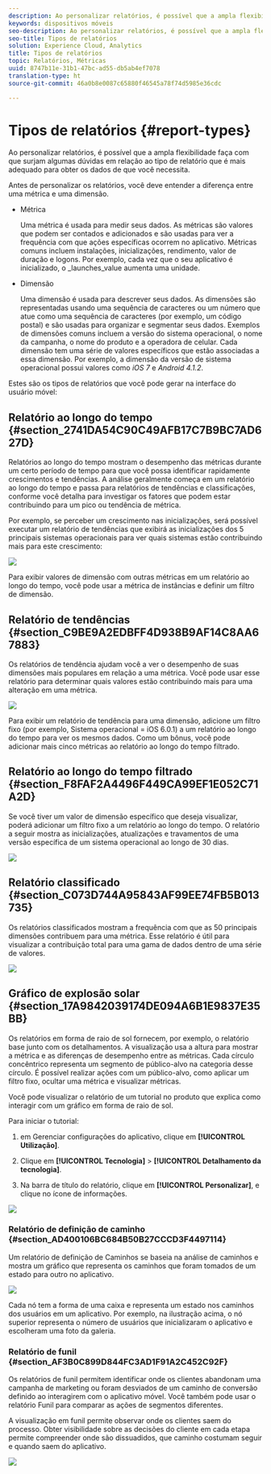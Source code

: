 ```yaml
---
description: Ao personalizar relatórios, é possível que a ampla flexibilidade faça com que surjam algumas dúvidas em relação ao tipo de relatório que é mais adequado para obter os dados de que você necessita.
keywords: dispositivos móveis
seo-description: Ao personalizar relatórios, é possível que a ampla flexibilidade faça com que surjam algumas dúvidas em relação ao tipo de relatório que é mais adequado para obter os dados de que você necessita.
seo-title: Tipos de relatórios
solution: Experience Cloud, Analytics
title: Tipos de relatórios
topic: Relatórios, Métricas
uuid: 8747b11e-31b1-47bc-ad55-db5ab4ef7078
translation-type: ht
source-git-commit: 46a0b8e0087c65880f46545a78f74d5985e36cdc

---
```



# Tipos de relatórios {#report-types}

Ao personalizar relatórios, é possível que a ampla flexibilidade faça com que surjam algumas dúvidas em relação ao tipo de relatório que é mais adequado para obter os dados de que você necessita.

Antes de personalizar os relatórios, você deve entender a diferença entre uma métrica e uma dimensão.

* Métrica

   Uma métrica é usada para medir seus dados. As métricas são valores que podem ser contados e adicionados e são usadas para ver a frequência com que ações específicas ocorrem no aplicativo. Métricas comuns incluem instalações, inicializações, rendimento, valor de duração e logons. Por exemplo, cada vez que o seu aplicativo é inicializado,  o  _launches_value aumenta uma unidade.

* Dimensão

   Uma dimensão é usada para descrever seus dados. As dimensões são representadas usando uma sequência de caracteres ou um número que atue como uma sequência de caracteres (por exemplo, um código postal) e são usadas para organizar e segmentar seus dados. Exemplos de dimensões comuns incluem a versão do sistema operacional, o nome da campanha, o nome do produto e a operadora de celular. Cada dimensão tem uma série de valores específicos que estão associadas a essa dimensão. Por exemplo, a dimensão da versão de sistema operacional possui valores como _iOS 7_ e _Android 4.1.2_.

Estes são os tipos de relatórios que você pode gerar na interface do usuário móvel:

## Relatório ao longo do tempo {#section_2741DA54C90C49AFB17C7B9BC7AD627D}

Relatórios ao longo do tempo mostram o desempenho das métricas durante um certo período de tempo para que você possa identificar rapidamente crescimentos e tendências. A análise geralmente começa em um relatório ao longo do tempo e passa para relatórios de tendências e classificações, conforme você detalha para investigar os fatores que podem estar contribuindo para um pico ou tendência de métrica.

Por exemplo, se perceber um crescimento nas inicializações, será possível executar um relatório de tendências que exibirá as inicializações dos 5 principais sistemas operacionais para ver quais sistemas estão contribuindo mais para este crescimento:

![](assets/overtime.png)

Para exibir valores de dimensão com outras métricas em um relatório ao longo do tempo, você pode usar a métrica de instâncias e definir um filtro de dimensão.

## Relatório de tendências  {#section_C9BE9A2EDBFF4D938B9AF14C8AA67883}

Os relatórios de tendência ajudam você a ver o desempenho de suas dimensões mais populares em relação a uma métrica. Você pode usar esse relatório para determinar quais valores estão contribuindo mais para uma alteração em uma métrica.

![](assets/trended.png)

Para exibir um relatório de tendência para uma dimensão, adicione um filtro fixo (por exemplo, Sistema operacional = iOS 6.0.1) a um relatório ao longo do tempo para ver os mesmos dados. Como um bônus, você pode adicionar mais cinco métricas ao relatório ao longo do tempo filtrado.

## Relatório ao longo do tempo filtrado {#section_F8FAF2A4496F449CA99EF1E052C71A2D}

Se você tiver um valor de dimensão específico que deseja visualizar, poderá adicionar um filtro fixo a um relatório ao longo do tempo. O relatório a seguir mostra as inicializações, atualizações e travamentos de uma versão específica de um sistema operacional ao longo de 30 dias.

![](assets/overtime-filter.png)

## Relatório classificado {#section_C073D744A95843AF99EE74FB5B013735}

Os relatórios classificados mostram a frequência com que as 50 principais dimensões contribuem para uma métrica. Esse relatório é útil para visualizar a contribuição total para uma gama de dados dentro de uma série de valores.

![](assets/ranked.png)

## Gráfico de explosão solar  {#section_17A9842039174DE094A6B1E9837E35BB}

Os relatórios em forma de raio de sol fornecem, por exemplo, o relatório base junto com os detalhamentos. A visualização usa a altura para mostrar a métrica e as diferenças de desempenho entre as métricas. Cada círculo concêntrico representa um segmento de público-alvo na categoria desse círculo. É possível realizar ações com um público-alvo, como aplicar um filtro fixo, ocultar uma métrica e visualizar métricas.

Você pode visualizar o relatório de um tutorial no produto que explica como interagir com um gráfico em forma de raio de sol.

Para iniciar o tutorial:

1. em Gerenciar configurações do aplicativo, clique em **[!UICONTROL Utilização]**.

1. Clique em **[!UICONTROL Tecnologia]** &gt; **[!UICONTROL Detalhamento da tecnologia]**.
1. Na barra de título do relatório, clique em **[!UICONTROL Personalizar]**, e clique no ícone de informações.

![](assets/report_technology.png)

### Relatório de definição de caminho {#section_AD400106BC684B50B27CCCD3F4497114}

Um relatório de definição de Caminhos se baseia na análise de caminhos e mostra um gráfico que representa os caminhos que foram tomados de um estado para outro no aplicativo.

![](assets/action_paths.png)

Cada nó tem a forma de uma caixa e representa um estado nos caminhos dos usuários em um aplicativo. Por exemplo, na ilustração acima, o nó superior representa o número de usuários que inicializaram o aplicativo e escolheram uma foto da galeria.

### Relatório de funil  {#section_AF3B0C899D844FC3AD1F91A2C452C92F}

Os relatórios de funil permitem identificar onde os clientes abandonam uma campanha de marketing ou foram desviados de um caminho de conversão definido ao interagirem com o aplicativo móvel. Você também pode usar o relatório Funil para comparar as ações de segmentos diferentes.

A visualização em funil permite observar onde os clientes saem do processo. Obter visibilidade sobre as decisões do cliente em cada etapa permite compreender onde são dissuadidos, que caminho costumam seguir e quando saem do aplicativo.

![](assets/funnel.png)
